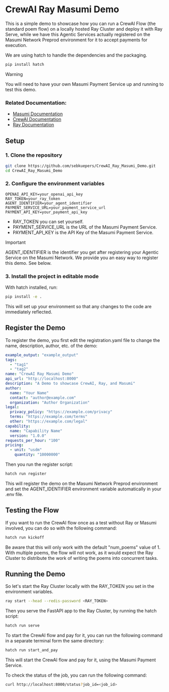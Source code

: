 # CrewAI Ray Masumi Demo

This is a simple demo to showcase how you can run a CrewAI Flow (the standard poem flow) on a locally hosted Ray Cluster and deploy it with Ray Serve, while we have this Agentic Services actually registered on the Masumi Network Preprod environment for it to accept payments for execution.

We are using hatch to handle the dependencies and the packaging.

```bash
pip install hatch
```

> [!WARNING]  
> You will need to have your own Masumi Payment Service up and running to test this demo.

### Related Documentation:
- [Masumi Documentation](https://docs.masumi.network/)
- [CrewAI Documentation](https://docs.crewai.com/)
- [Ray Documentation](https://docs.ray.io/)

## Setup

### 1. Clone the repository

```bash
git clone https://github.com/sebkuepers/CrewAI_Ray_Masumi_Demo.git
cd CrewAI_Ray_Masumi_Demo
```

### 2. Configure the environment variables

```env
OPENAI_API_KEY=your_openai_api_key
RAY_TOKEN=your_ray_token
AGENT_IDENTIFIER=your_agent_identifier
PAYMENT_SERVICE_URL=your_payment_service_url
PAYMENT_API_KEY=your_payment_api_key
```

- RAY_TOKEN you can set yourself.
- PAYMENT_SERVICE_URL is the URL of the Masumi Payment Service.
- PAYMENT_API_KEY is the API Key of the Masumi Payment Service.

> [!IMPORTANT]  
> AGENT_IDENTIFIER is the identifier you get after registering your Agentic Service on the Masumi Network. We provide you an easy way to register this demo. See below.

### 3. Install the project in editable mode
With hatch installed, run:

```bash
pip install -e .
```
This will set up your environment so that any changes to the code are immediately reflected.

## Register the Demo

To register the demo, you first edit the registration.yaml file to change the name, description, author, etc. of the demo:

```yaml
example_output: "example_output"
tags:
  - "tag1"
  - "tag2"
name: "CrewAI Ray Masumi Demo"
api_url: "http://localhost:8000"
description: "A Demo to showcase CrewAI, Ray, and Masumi"
author:
  name: "Your Name"
  contact: "author@example.com"
  organization: "Author Organization"
legal:
  privacy_policy: "https://example.com/privacy"
  terms: "https://example.com/terms"
  other: "https://example.com/legal"
capability:
  name: "Capability Name"
  version: "1.0.0"
requests_per_hour: "100"
pricing:
  - unit: "usdm"
    quantity: "10000000"
```

Then you run the register script:

```bash
hatch run register
```

This will register the demo on the Masumi Network Preprod environment and set the AGENT_IDENTIFIER environment variable automatically in your .env file.

## Testing the Flow

If you want to run the CrewAI flow once as a test without Ray or Masumi involved, you can do so with the following command:

```bash
hatch run kickoff
```
Be aware that this will only work with the default "num_poems" value of 1.
With multiple poems, the flow will not work, as it would expect the Ray Cluster to distribute the work of writing the poems into concurrent tasks.

## Running the Demo

So let's start the Ray Cluster locally with the RAY_TOKEN you set in the environment variables.

```bash
ray start --head --redis-password <RAY_TOKEN>
```

Then you serve the FastAPI app to the Ray Cluster, by running the hatch script:

```bash
hatch run serve
```

To start the CrewAI flow and pay for it, you can run the following command in a separate terminal form the same directory:

```bash
hatch run start_and_pay
```

This will start the CrewAI flow and pay for it, using the Masumi Payment Service.

To check the status of the job, you can run the following command:

```bash
curl http://localhost:8000/status?job_id=<job_id>
```



